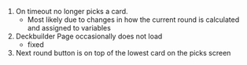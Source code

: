 1. On timeout no longer picks a card.
    * Most likely due to changes in how the current round is calculated and assigned to variables 
2. Deckbuilder Page occasionally does not load
    * fixed
3. Next round button is on top of the lowest card on the picks screen
